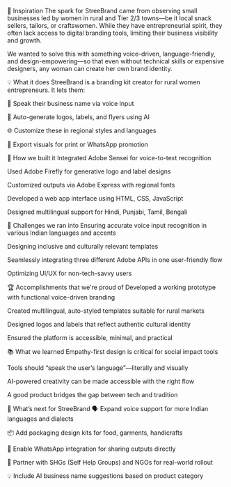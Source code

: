 🌟 Inspiration
The spark for StreeBrand came from observing small businesses led by women in rural and Tier 2/3 towns—be it local snack sellers, tailors, or craftswomen. While they have entrepreneurial spirit, they often lack access to digital branding tools, limiting their business visibility and growth.

We wanted to solve this with something voice-driven, language-friendly, and design-empowering—so that even without technical skills or expensive designers, any woman can create her own brand identity.

💡 What it does
StreeBrand is a branding kit creator for rural women entrepreneurs. It lets them:

🎤 Speak their business name via voice input

🎨 Auto-generate logos, labels, and flyers using AI

🌐 Customize these in regional styles and languages

📲 Export visuals for print or WhatsApp promotion

🧱 How we built it
Integrated Adobe Sensei for voice-to-text recognition

Used Adobe Firefly for generative logo and label designs

Customized outputs via Adobe Express with regional fonts

Developed a web app interface using HTML, CSS, JavaScript

Designed multilingual support for Hindi, Punjabi, Tamil, Bengali

🚧 Challenges we ran into
Ensuring accurate voice input recognition in various Indian languages and accents

Designing inclusive and culturally relevant templates

Seamlessly integrating three different Adobe APIs in one user-friendly flow

Optimizing UI/UX for non-tech-savvy users

🏆 Accomplishments that we're proud of
Developed a working prototype with functional voice-driven branding

Created multilingual, auto-styled templates suitable for rural markets

Designed logos and labels that reflect authentic cultural identity

Ensured the platform is accessible, minimal, and practical

📚 What we learned
Empathy-first design is critical for social impact tools

Tools should “speak the user’s language”—literally and visually

AI-powered creativity can be made accessible with the right flow

A good product bridges the gap between tech and tradition

🚀 What’s next for StreeBrand
🗣️ Expand voice support for more Indian languages and dialects

📦 Add packaging design kits for food, garments, handicrafts

🔁 Enable WhatsApp integration for sharing outputs directly

🧵 Partner with SHGs (Self Help Groups) and NGOs for real-world rollout

💡 Include AI business name suggestions based on product category

